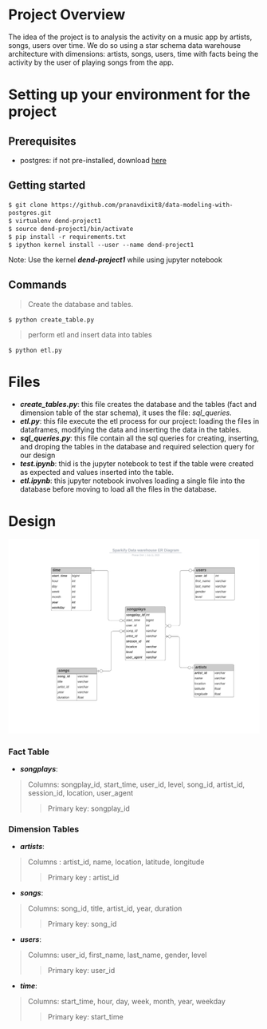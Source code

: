 # Project Overview

The idea of the project is to analysis the activity on a music app by artists, songs, users over time. We do so using a star schema data warehouse architecture with dimensions: artists, songs, users, time with facts being the activity by the user of playing songs from the app.

# Setting up your environment for the project

## Prerequisites
- postgres: if not pre-installed, download [here](https://www.postgresql.org/download/)

## Getting started
```
$ git clone https://github.com/pranavdixit8/data-modeling-with-postgres.git
$ virtualenv dend-project1
$ source dend-project1/bin/activate
$ pip install -r requirements.txt 
$ ipython kernel install --user --name dend-project1 
```
Note: Use the kernel ***dend-project1*** while using jupyter notebook

## Commands

>Create the database and tables.
```
$ python create_table.py
```
 
>perform etl and insert data into tables
```
$ python etl.py
```

# Files

 - ***create_tables.py***: this file creates the database and the tables (fact and dimension table of the star schema), it uses the file: *sql_queries*.
 - ***etl.py***: this file execute the etl process for our project: loading the files in dataframes, modifying the data and inserting the data in the tables.
 - ***sql_queries.py***: this file contain all the sql queries for creating, inserting, and droping the tables in the database and required selection query for our design
 - ***test.ipynb***: thid is the jupyter notebook to test if the table were created as expected and values inserted into the table.
 - ***etl.ipynb***: this jupyter notebook involves loading a single file into the database before moving to load all the files in the database.





# Design


![](Sparkify%20Data%20warehouse%20ER%20Diagram.png)

### Fact Table

 - ***songplays***: 
 > Columns: songplay_id, start_time, user_id, level, song_id, artist_id, session_id, location, user_agent
 > >
 > >Primary key: songplay_id

### Dimension Tables

 - ***artists***:
 > Columns : artist_id, name, location, latitude, longitude
 > >
 > >Primary key : artist_id
 
 - ***songs***:
 > Columns: song_id, title, artist_id, year, duration
 > >
 > >Primary key: song_id
 
 - ***users***:
 > Columns: user_id, first_name, last_name, gender, level
 > >
 > >Primary key: user_id
 
 - ***time***:
 > Columns: start_time, hour, day, week, month, year, weekday
 > >
 > >Primary key: start_time
 

 
 